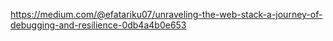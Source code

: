 https://medium.com/@efatariku07/unraveling-the-web-stack-a-journey-of-debugging-and-resilience-0db4a4b0e653
